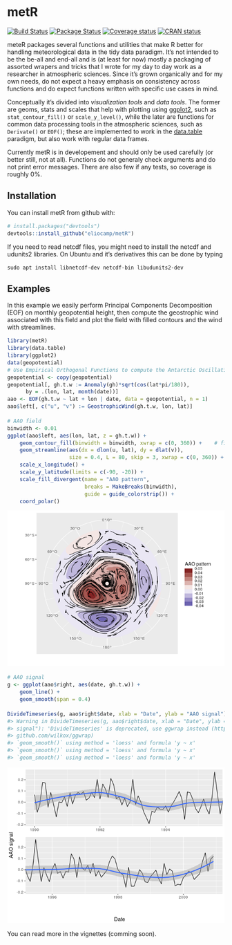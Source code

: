 
<!-- README.md is generated from README.Rmd. Please edit that file -->

# metR

[![Build
Status](https://travis-ci.org/eliocamp/metR.svg?branch=master)](https://travis-ci.org/eliocamp/metR)
[![Package
Status](https://img.shields.io/badge/lifecycle-experimental-orange.svg)](https://www.tidyverse.org/lifecycle/#experimental)
[![Coverage
status](https://codecov.io/gh/eliocamp/metR/branch/master/graph/badge.svg)](https://codecov.io/github/eliocamp/metR/?branch=master)
[![CRAN
status](http://www.r-pkg.org/badges/version/metR)](https://cran.r-project.org/package=metR)

meteR packages several functions and utilities that make R better for
handling meteorological data in the tidy data paradigm. It’s not
intended to be the be-all and end-all and is (at least for now) mostly a
packaging of assorted wrapers and tricks that I wrote for my day to day
work as a researcher in atmospheric sciences. Since it’s grown
organically and for my own needs, do not expect a heavy emphasis on
consistency across functions and do expect functions written with
specific use cases in mind.

Conceptually it’s divided into *visualization tools* and *data tools*.
The former are geoms, stats and scales that help with plotting using
[ggplot2](http://ggplot2.tidyverse.org/index.html), such as
`stat_contour_fill()` or `scale_y_level()`, while the later are
functions for common data processing tools in the atmospheric sciences,
such as `Derivate()` or `EOF()`; these are implemented to work in the
[data.table](https://github.com/Rdatatable/data.table/wiki) paradigm,
but also work with regular data frames.

Currently metR is in developement and should only be used carefully (or
better still, not at all). Functions do not generaly check arguments and
do not print error messages. There are also few if any tests, so
coverage is roughly 0%.

## Installation

You can install metR from github with:

``` r
# install.packages("devtools")
devtools::install_github("eliocamp/metR")
```

If you need to read netcdf files, you might need to install the netcdf
and udunits2 libraries. On Ubuntu and it’s derivatives this can be done
by typing

    sudo apt install libnetcdf-dev netcdf-bin libudunits2-dev

## Examples

In this example we easily perform Principal Components Decomposition
(EOF) on monthly geopotential height, then compute the geostrophic wind
associated with this field and plot the field with filled contours and
the wind with streamlines.

``` r
library(metR)
library(data.table)
library(ggplot2)
data(geopotential)
# Use Empirical Orthogonal Functions to compute the Antarctic Oscillation
geopotential <- copy(geopotential)
geopotential[, gh.t.w := Anomaly(gh)*sqrt(cos(lat*pi/180)),
      by = .(lon, lat, month(date))]
aao <- EOF(gh.t.w ~ lat + lon | date, data = geopotential, n = 1)
aao$left[, c("u", "v") := GeostrophicWind(gh.t.w, lon, lat)]

# AAO field
binwidth <- 0.01
ggplot(aao$left, aes(lon, lat, z = gh.t.w)) +
    geom_contour_fill(binwidth = binwidth, xwrap = c(0, 360)) +    # filled contours!
    geom_streamline(aes(dx = dlon(u, lat), dy = dlat(v)), 
                    size = 0.4, L = 80, skip = 3, xwrap = c(0, 360)) +
    scale_x_longitude() +
    scale_y_latitude(limits = c(-90, -20)) +
    scale_fill_divergent(name = "AAO pattern", 
                         breaks = MakeBreaks(binwidth),
                         guide = guide_colorstrip()) +
    coord_polar()
```

![](man/figures/field-1.png)<!-- -->

``` r
# AAO signal
g <- ggplot(aao$right, aes(date, gh.t.w)) +
    geom_line() +
    geom_smooth(span = 0.4)

DivideTimeseries(g, aao$right$date, xlab = "Date", ylab = "AAO signal")
#> Warning in DivideTimeseries(g, aao$right$date, xlab = "Date", ylab = "AAO
#> signal"): 'DivideTimeseries' is deprecated, use ggwrap instead (https://
#> github.com/wilkox/ggwrap)
#> `geom_smooth()` using method = 'loess' and formula 'y ~ x'
#> `geom_smooth()` using method = 'loess' and formula 'y ~ x'
#> `geom_smooth()` using method = 'loess' and formula 'y ~ x'
```

![](man/figures/timeseries-1.png)<!-- -->

You can read more in the vignettes (comming soon).
